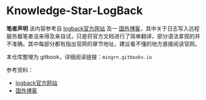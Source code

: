 # Knowledge-Star-LogBack

**笔者声明** 该内容参考自 [logback官方网站](https://logback.qos.ch/manual/index.html) 及一 [国外博客](https://springframework.guru/using-logback-spring-boot/)，其中关于日志写入远程服务器笔者没来得及亲自试，只是将官方文档进行了简单翻译，部分语法拿捏的并不准确。其中每部分都有指出官网的章节地址，建议看不懂的地方直接阅读官网。

本仓库整理为 gitbook，详细阅读链接：`mingrn.gitbooks.io`

参考资料：

- [logback官方网站](https://logback.qos.ch/manual/index.html)
- [国外博客](https://springframework.guru/using-logback-spring-boot/) 
